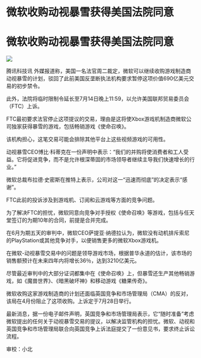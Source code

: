 # 微软收购动视暴雪获得美国法院同意

# 微软收购动视暴雪获得美国法院同意

![](https://inews.gtimg.com/news_bt/OowLAM1Xt-3F9QovzdsVuMDLh_V5lq5DUtBxpDpDTPLmEAA/1000)

腾讯科技讯
外媒报道称，美国一名法官周二裁定，微软可以继续收购游戏制造商动视暴雪的计划，驳回了此前美国反垄断执法机构要求暂停这项价值690亿美元交易的初步禁令。

此外，法院将临时限制令延长至7月14日晚上11:59，以允许美国联邦贸易委员会（FTC）上诉。

FTC最初要求法官停止这项提议的交易，理由是这将使Xbox游戏机制造商微软公司独家获得暴雪的游戏，包括畅销游戏《使命召唤》。

该机构担心，这笔交易可能会排除其他平台上这些视频游戏的可用性。

动视暴雪CEO博比·科蒂克在一份声明中表示：“我们的并购将使消费者和工人受益。它将促进竞争，而不是允许根深蒂固的市场领导者继续主导我们快速增长的行业。”

微软总裁布拉德·史密斯在推特上表示，公司对这一“迅速而彻底”的决定表示“感谢”。

FTC此前的投诉涉及到游戏机、订阅和云游戏等方面的竞争问题。

为了解决FTC的担忧，微软同意向竞争对手授权《使命召唤》等游戏，包括与任天堂签订的为期10年的合同，前提是合并完成。

在6月为期五天的审判中，微软CEO萨提亚·纳德拉认为，微软没有动机排斥索尼的PlayStation或其他竞争对手，以便销售更多的微软Xbox游戏机。

在微软-动视暴雪交易中的问题是领导游戏市场，根据普华永道的估计，该市场的销售额预计在未来四年内将增长36％，达到3210亿美元。

尽管最近审判中的大部分证词都集中在《使命召唤》上，但暴雪还生产其他畅销游戏，如《魔兽世界》、《暗黑破坏神》和移动游戏《糖果传奇》。

微软收购这家游戏制造商的计划还面临英国竞争和市场管理局（CMA）的反对，该局在4月份阻止了这项收购。上诉定于7月28日举行。

最新消息，据一份电子邮件声明，英国竞争和市场管理局表示，它“随时准备”考虑微软提出的任何关于动视暴雪交易的提议，以解决监管机构的担忧。微软、动视和英国竞争和市场管理局联合向英国竞争上诉法庭提交了一份意见书，要求终止诉讼流程。

审校：小北

